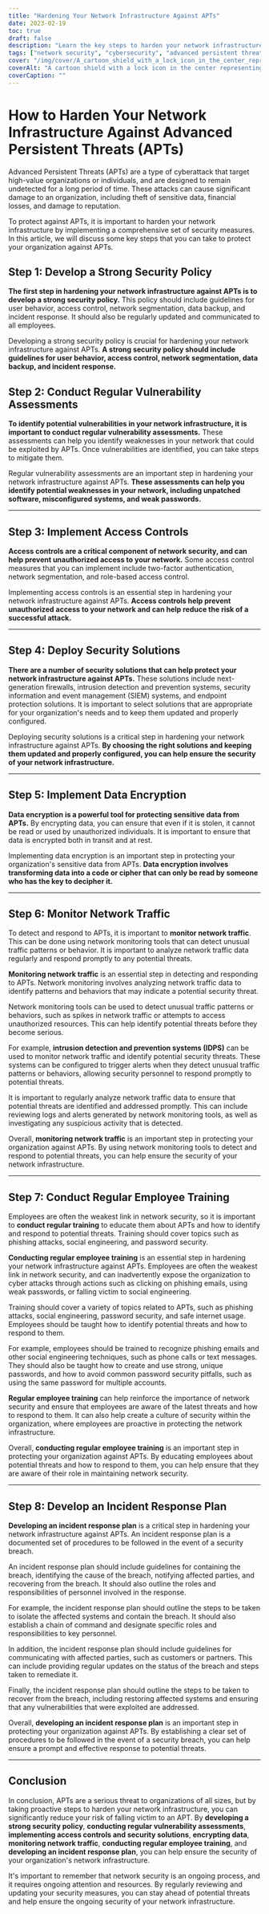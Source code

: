 ```yaml
---
title: "Hardening Your Network Infrastructure Against APTs"
date: 2023-02-19
toc: true
draft: false
description: "Learn the key steps to harden your network infrastructure against Advanced Persistent Threats (APTs) and protect your organization from cyber attacks."
tags: ["network security", "cybersecurity", "advanced persistent threats", "network infrastructure", "access controls", "data encryption", "employee training", "incident response plan", "vulnerability assessments", "security policy", "monitoring network traffic", "phishing attacks", "endpoint protection", "intrusion detection", "firewalls", "SIEM", "data backup", "network segmentation", "cyber threats", "data privacy"]
cover: "/img/cover/A_cartoon_shield_with_a_lock_icon_in_the_center_representing.png"
coverAlt: "A cartoon shield with a lock icon in the center representing network security against APTs"
coverCaption: ""
---
```

# How to Harden Your Network Infrastructure Against Advanced Persistent Threats (APTs)

Advanced Persistent Threats (APTs) are a type of cyberattack that target high-value organizations or individuals, and are designed to remain undetected for a long period of time. These attacks can cause significant damage to an organization, including theft of sensitive data, financial losses, and damage to reputation.

To protect against APTs, it is important to harden your network infrastructure by implementing a comprehensive set of security measures. In this article, we will discuss some key steps that you can take to protect your organization against APTs.

## Step 1: Develop a Strong Security Policy

**The first step in hardening your network infrastructure against APTs is to develop a strong security policy.** This policy should include guidelines for user behavior, access control, network segmentation, data backup, and incident response. It should also be regularly updated and communicated to all employees.

Developing a strong security policy is crucial for hardening your network infrastructure against APTs. **A strong security policy should include guidelines for user behavior, access control, network segmentation, data backup, and incident response.**

## Step 2: Conduct Regular Vulnerability Assessments

**To identify potential vulnerabilities in your network infrastructure, it is important to conduct regular vulnerability assessments.** These assessments can help you identify weaknesses in your network that could be exploited by APTs. Once vulnerabilities are identified, you can take steps to mitigate them.

Regular vulnerability assessments are an important step in hardening your network infrastructure against APTs. **These assessments can help you identify potential weaknesses in your network, including unpatched software, misconfigured systems, and weak passwords.**

______

## Step 3: Implement Access Controls

**Access controls are a critical component of network security, and can help prevent unauthorized access to your network.** Some access control measures that you can implement include two-factor authentication, network segmentation, and role-based access control. 

Implementing access controls is an essential step in hardening your network infrastructure against APTs. **Access controls help prevent unauthorized access to your network and can help reduce the risk of a successful attack.**

______

## Step 4: Deploy Security Solutions

**There are a number of security solutions that can help protect your network infrastructure against APTs.** These solutions include next-generation firewalls, intrusion detection and prevention systems, security information and event management (SIEM) systems, and endpoint protection solutions. It is important to select solutions that are appropriate for your organization's needs and to keep them updated and properly configured.

Deploying security solutions is a critical step in hardening your network infrastructure against APTs. **By choosing the right solutions and keeping them updated and properly configured, you can help ensure the security of your network infrastructure.**

______

## Step 5: Implement Data Encryption

**Data encryption is a powerful tool for protecting sensitive data from APTs.** By encrypting data, you can ensure that even if it is stolen, it cannot be read or used by unauthorized individuals. It is important to ensure that data is encrypted both in transit and at rest.

Implementing data encryption is an important step in protecting your organization's sensitive data from APTs. **Data encryption involves transforming data into a code or cipher that can only be read by someone who has the key to decipher it.**

______

## Step 6: Monitor Network Traffic

To detect and respond to APTs, it is important to **monitor network traffic**. This can be done using network monitoring tools that can detect unusual traffic patterns or behavior. It is important to analyze network traffic data regularly and respond promptly to any potential threats.

**Monitoring network traffic** is an essential step in detecting and responding to APTs. Network monitoring involves analyzing network traffic data to identify patterns and behaviors that may indicate a potential security threat.

Network monitoring tools can be used to detect unusual traffic patterns or behaviors, such as spikes in network traffic or attempts to access unauthorized resources. This can help identify potential threats before they become serious.

For example, **intrusion detection and prevention systems (IDPS)** can be used to monitor network traffic and identify potential security threats. These systems can be configured to trigger alerts when they detect unusual traffic patterns or behaviors, allowing security personnel to respond promptly to potential threats.

It is important to regularly analyze network traffic data to ensure that potential threats are identified and addressed promptly. This can include reviewing logs and alerts generated by network monitoring tools, as well as investigating any suspicious activity that is detected.

Overall, **monitoring network traffic** is an important step in protecting your organization against APTs. By using network monitoring tools to detect and respond to potential threats, you can help ensure the security of your network infrastructure.

______


## Step 7: Conduct Regular Employee Training

Employees are often the weakest link in network security, so it is important to **conduct regular training** to educate them about APTs and how to identify and respond to potential threats. Training should cover topics such as phishing attacks, social engineering, and password security.

**Conducting regular employee training** is an essential step in hardening your network infrastructure against APTs. Employees are often the weakest link in network security, and can inadvertently expose the organization to cyber attacks through actions such as clicking on phishing emails, using weak passwords, or falling victim to social engineering.

Training should cover a variety of topics related to APTs, such as phishing attacks, social engineering, password security, and safe internet usage. Employees should be taught how to identify potential threats and how to respond to them.

For example, employees should be trained to recognize phishing emails and other social engineering techniques, such as phone calls or text messages. They should also be taught how to create and use strong, unique passwords, and how to avoid common password security pitfalls, such as using the same password for multiple accounts.

**Regular employee training** can help reinforce the importance of network security and ensure that employees are aware of the latest threats and how to respond to them. It can also help create a culture of security within the organization, where employees are proactive in protecting the network infrastructure.

Overall, **conducting regular employee training** is an important step in protecting your organization against APTs. By educating employees about potential threats and how to respond to them, you can help ensure that they are aware of their role in maintaining network security.

______

## Step 8: Develop an Incident Response Plan

**Developing an incident response plan** is a critical step in hardening your network infrastructure against APTs. An incident response plan is a documented set of procedures to be followed in the event of a security breach.

An incident response plan should include guidelines for containing the breach, identifying the cause of the breach, notifying affected parties, and recovering from the breach. It should also outline the roles and responsibilities of personnel involved in the response.

For example, the incident response plan should outline the steps to be taken to isolate the affected systems and contain the breach. It should also establish a chain of command and designate specific roles and responsibilities to key personnel.

In addition, the incident response plan should include guidelines for communicating with affected parties, such as customers or partners. This can include providing regular updates on the status of the breach and steps taken to remediate it.

Finally, the incident response plan should outline the steps to be taken to recover from the breach, including restoring affected systems and ensuring that any vulnerabilities that were exploited are addressed.

Overall, **developing an incident response plan** is an important step in protecting your organization against APTs. By establishing a clear set of procedures to be followed in the event of a security breach, you can help ensure a prompt and effective response to potential threats.

______

## Conclusion

In conclusion, APTs are a serious threat to organizations of all sizes, but by taking proactive steps to harden your network infrastructure, you can significantly reduce your risk of falling victim to an APT. By **developing a strong security policy**, **conducting regular vulnerability assessments**, **implementing access controls and security solutions**, **encrypting data**, **monitoring network traffic**, **conducting regular employee training**, and **developing an incident response plan**, you can help ensure the security of your organization's network infrastructure.

It's important to remember that network security is an ongoing process, and it requires ongoing attention and resources. By regularly reviewing and updating your security measures, you can stay ahead of potential threats and help ensure the ongoing security of your network infrastructure.


